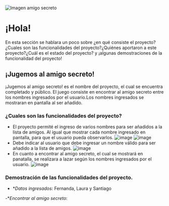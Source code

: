 ![Imagen amigo secreto](https://github.com/user-attachments/assets/a3265047-d68c-4db1-b495-4a737430b1e8)
# ¡Hola!
En esta sección se hablara un poco sobre ¿en qué consiste el proyecto? ¿Cuales son las funcionalidades del proyecto?¿Quiénes aportaron a este proyecto?¿Cuál es el estado del proyecto? y ¡algunas demostraciones de la funcionalidad del proyecto!

## ¡Jugemos al amigo secreto!
¡Jugemos al amigo secreto! es el nombre del proyecto, el cual se encuentra completado y público. 
El juego consiste en encontrar al amigo secreto entre los nombres ingresados por el usuario.Los nombres ingresados se mostraran en pantalla al ser añadido.
### ¿Cuales son las funcionalidades del proyecto?
- El proyecto permité el ingreso de varios nombres para ser añadidos a la lista de amigos. Al igual que mostrar cada nombre ingresado en pantalla, para que el usuario pueda observarlos.
![image](https://github.com/user-attachments/assets/37ed63de-2251-4d20-9a53-5d0f27016ba3)
![image](https://github.com/user-attachments/assets/610c2a7e-2d21-49ba-adaa-609413c3c988)
- Debe indicar al usuario que debe ingresar un nombre válido para ser añadido a la lista de amigos.
![image](https://github.com/user-attachments/assets/f5339e43-e79b-4ae5-9212-844277eaa140)
- En cuanto a encontrar al amigo secreto, el cual se mostrará en panatalla, se realizara a lazar según los nombres ingresados por el usuario.
![image](https://github.com/user-attachments/assets/cb8f5958-b466-4adf-aeef-6d7abdd1a1ba)
### Demostración de las funcionalidades del proyecto.
- **Datos ingresados:* Fernanda, Laura y Santiago 



-**Encontrar al amigo secreto*:
 


